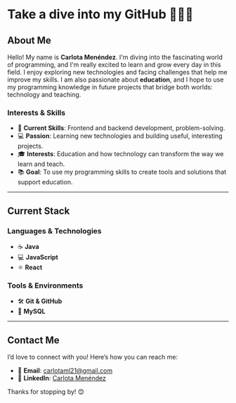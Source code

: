 # Take a dive into my GitHub 🐰👋🐰

## About Me  
Hello! My name is **Carlota Menéndez**. I'm diving into the fascinating world of programming, and I'm really excited to learn and grow every day in this field. I enjoy exploring new technologies and facing challenges that help me improve my skills. I am also passionate about **education**, and I hope to use my programming knowledge in future projects that bridge both worlds: technology and teaching.

### Interests & Skills  
- 🌟 **Current Skills**: Frontend and backend development, problem-solving.  
- 💻 **Passion**: Learning new technologies and building useful, interesting projects.  
- 🎓 **Interests**: Education and how technology can transform the way we learn and teach.  
- 📚 **Goal**: To use my programming skills to create tools and solutions that support education.

---

## Current Stack  

### **Languages & Technologies**  
- ☕ **Java**  
- 💻 **JavaScript**  
- ⚛️ **React**  

### **Tools & Environments**  
- 🛠️ **Git & GitHub**  
- 🐬 **MySQL**  

---

## Contact Me  

I’d love to connect with you! Here’s how you can reach me:  

- 📧 **Email**: [carlotaml21@gmail.com](mailto:carlotaml21@gmail.com)  
- 💼 **LinkedIn**: [Carlota Menéndez](https://www.linkedin.com/in/carlota-men%C3%A9ndez-landa-804371262/)  


Thanks for stopping by! 😊  
